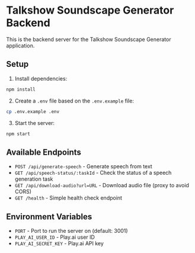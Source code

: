 
# Talkshow Soundscape Generator Backend

This is the backend server for the Talkshow Soundscape Generator application.

## Setup

1. Install dependencies:
```bash
npm install
```

2. Create a `.env` file based on the `.env.example` file:
```bash
cp .env.example .env
```

3. Start the server:
```bash
npm start
```

## Available Endpoints

- `POST /api/generate-speech` - Generate speech from text
- `GET /api/speech-status/:taskId` - Check the status of a speech generation task
- `GET /api/download-audio?url=URL` - Download audio file (proxy to avoid CORS)
- `GET /health` - Simple health check endpoint

## Environment Variables

- `PORT` - Port to run the server on (default: 3001)
- `PLAY_AI_USER_ID` - Play.ai user ID
- `PLAY_AI_SECRET_KEY` - Play.ai API key
